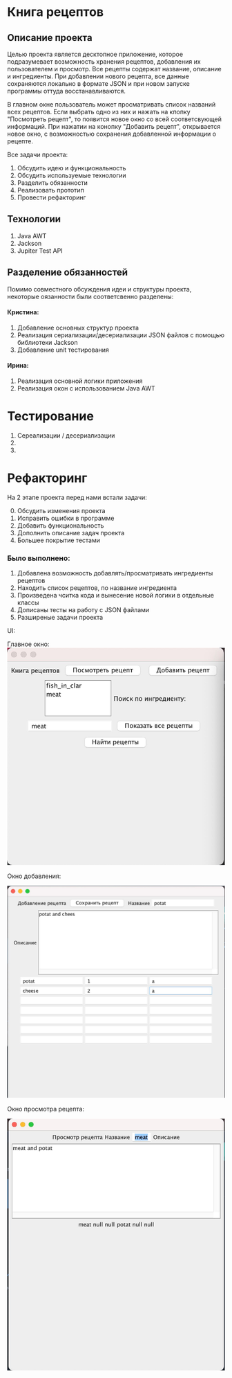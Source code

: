 # Книга рецептов

## Описание проекта
Целью проекта является десктопное приложение, которое подразумевает возможность хранения рецептов, добавления их пользователем и просмотр. 
Все рецепты содержат название, описание и ингредиенты. При добавлении нового рецепта, все данные сохраняются локально в формате JSON и при новом запуске программы оттуда восстанавливаются.

В главном окне пользователь может просматривать список названий всех рецептов. Если выбрать одно из них и нажать на кпопку "Посмотреть рецепт", то появится новое окно со всей соответсвующей информаций. При нажатии на конопку "Добавить рецепт", открывается новое окно, с возможностью сохранения добавленной информации о рецепте.

Все задачи проекта:
1. Обсудить идею и функциональность
2. Обсудить используемые технологии 
3. Разделить обязанности
4. Реализовать прототип
5. Провести рефакторинг

## Технологии
1. Java AWT
2. Jackson
3. Jupiter Test API

## Разделение обязанностей
Помимо совместного обсуждения идеи и структуры проекта, некоторые оязанности были соответсвенно разделены:

#### Кристина:

1. Добавление основных структур проекта
2. Реализация сериализации/десериализации JSON файлов с помощью библиотеки Jackson
3. Добавление unit тестирования

#### Ирина:

1. Реализация основной логики приложения
2. Реализация окон с использованием Java AWT

# Тестирование

1. Сереализации / десериализации
2. 
3. 

# Рефакторинг

На 2 этапе проекта перед нами встали задачи: 

0. Обсудить изменения проекта
1. Исправить ошибки в программе
2. Добавить функциональность
3. Дополнить описание задач проекта
4. Большее покрытие тестами

### Было выполнено:

1. Добавлена возможность добавлять/просматривать ингредиенты рецептов
2. Находить список рецептов, по название ингредиента
3. Произведена чситка кода и вынесение новой логики в отдельные классы
4. Дописаны тесты на работу с JSON файлами
5. Разширеные задачи проекта

UI:

Главное окно:
![Alt text](imgs/main.jpg "Title")

Окно добавления:

![Alt text](imgs/add.jpg "Title")

Окно просмотра рецепта:

![Alt text](imgs/show.jpg "Title")






   